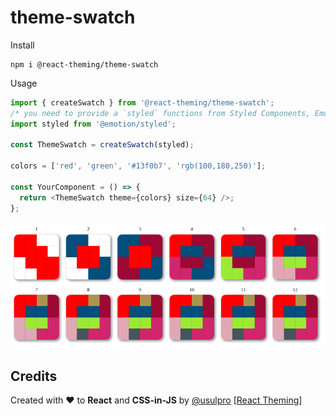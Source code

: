 # theme-swatch

Install

```shell
npm i @react-theming/theme-swatch
```

Usage

```js
import { createSwatch } from '@react-theming/theme-swatch';
/* you need to provide a `styled` functions from Styled Components, Emotion or '@storybook/theming'  */
import styled from '@emotion/styled';

const ThemeSwatch = createSwatch(styled);

colors = ['red', 'green', '#13f0b7', 'rgb(100,180,250)'];

const YourComponent = () => {
  return <ThemeSwatch theme={colors} size={64} />;
};
```

![example](docs/swatches12.png)

## Credits

<div align="left" style="height: 16px;">Created with ❤︎ to <b>React</b> and <b>CSS-in-JS</b> by <a
    href="https://twitter.com/UsulPro">@usulpro</a> [<a href="https://github.com/react-theming">React Theming</a>]
</div>
